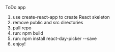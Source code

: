 ToDo app

1. use create-react-app to create React skeleton
2. remove public and src directories
3. pull repo
4. run: npm build
5. run: npm install react-day-picker --save
6. enjoy!
